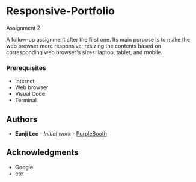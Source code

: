 # Responsive-Portfolio
Assignment 2

A follow-up assignment after the first one. Its main purpose is to make the web browser more responsive; resizing the contents based on corresponding web browser's sizes: laptop, tablet, and mobile. 

### Prerequisites

- Internet
- Web browser
- Visual Code 
- Terminal

## Authors

* **Eunji Lee** - *Initial work* - [PurpleBooth](https://github.com/eunji120)

## Acknowledgments
* Google
* etc